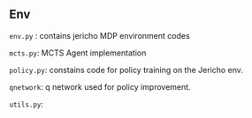 ## Env
`env.py` : contains jericho MDP environment codes

`mcts.py`: MCTS Agent implementation

`policy.py`: constains code for policy training on the Jericho env.

`qnetwork`: q network used for policy improvement.

`utils.py`: 
